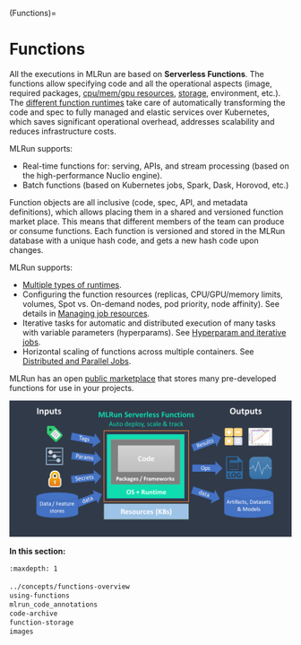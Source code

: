 (Functions)=
# Functions

All the executions in MLRun are based on **Serverless Functions**. The functions allow specifying code and 
all the operational aspects (image, required packages, [cpu/mem/gpu resources](../runtimes/configuring-job-resources.html#cpu-gpu-and-memory-limits-for-user-jobs), [storage](../runtimes/function-storage.html), environment, etc.). 
The [different function runtimes](../concepts/functions-overview.html) take care of automatically transforming the code and spec to fully 
managed and elastic services over Kubernetes, which saves significant operational overhead, 
addresses scalability and reduces infrastructure costs.

MLRun supports:
- Real-time functions for: serving, APIs, and stream processing (based on the high-performance Nuclio engine). 
- Batch functions (based on Kubernetes jobs, Spark, Dask, Horovod, etc.)

Function objects are all inclusive (code, spec, API, and metadata definitions), which allows placing them 
in a shared and versioned function market place. This means that different members of the team can produce or 
consume functions. Each function is versioned and stored in the MLRun database with a unique hash code, 
and gets a new hash code upon changes.

MLRun supports:
- [Multiple types of runtimes](../concepts/functions-overview.html).
- Configuring the function resources (replicas, CPU/GPU/memory limits, volumes, Spot vs. On-demand nodes, pod priority, node affinity). See details in [Managing job resources](configuring-job-resources.html). 
- Iterative tasks for automatic and distributed execution of many tasks with variable parameters (hyperparams). See [Hyperparam and iterative jobs](../hyper-params.html).
- Horizontal scaling of functions across multiple containers. See [Distributed and Parallel Jobs](./distributed.html).

MLRun has an open [public marketplace](https://www.mlrun.org/marketplace/functions/) that stores many pre-developed functions for
use in your projects. 

<img src="../_static/images/mlrun-functions.png" alt="mlrun-architecture" width="600"/><br>

**In this section:**

```{toctree}
:maxdepth: 1

../concepts/functions-overview
using-functions
mlrun_code_annotations
code-archive
function-storage
images
```